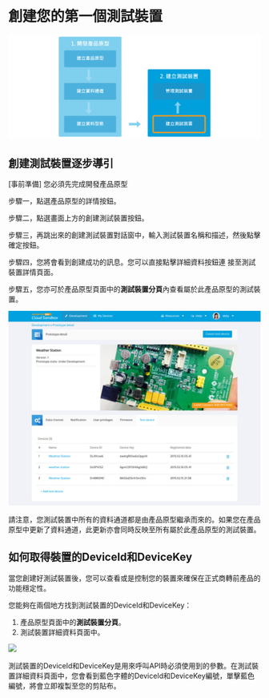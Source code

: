 # 創建您的第一個測試裝置

![](../images/getting_started/img_getting_started_03.png)

## 創建測試裝置逐步導引

[事前準備] 您必須先完成開發產品原型

步驟一，點選產品原型的詳情按鈕。

步驟二，點選畫面上方的創建測試裝置按鈕。

步驟三，再跳出來的創建測試裝置對話窗中，輸入測試裝置名稱和描述，然後點擊確定按鈕。

步驟四，您將會看到創建成功的訊息。您可以直接點擊詳細資料按鈕連
接至測試裝置詳情頁面。

步驟五，您亦可於產品原型頁面中的**測試裝置分頁**內查看屬於此產品原型的測試裝置。

![](../images/screenshot/screen_shot-06.jpg)

請注意，您測試裝置中所有的資料通道都是由產品原型繼承而來的。如果您在產品原型中更新了資料通道，此更新亦會同時反映至所有屬於此產品原型的測試裝置。


## 如何取得裝置的DeviceId和DeviceKey

當您創建好測試裝置後，您可以查看或是控制您的裝置來確保在正式商轉前產品的功能穩定性。

您能夠在兩個地方找到測試裝置的DeviceId和DeviceKey：

1. 產品原型頁面中的**測試裝置分頁**。
2. 測試裝置詳細資料頁面中。

![](../images/screenshot/screen_ot-07.jpg)


測試裝置的DeviceId和DeviceKey是用來呼叫API時必須使用到的參數。在測試裝置詳細資料頁面中，您會看到藍色字體的DeviceId和DeviceKey編號，單擊藍色編號，將會立即複製至您的剪貼布。


